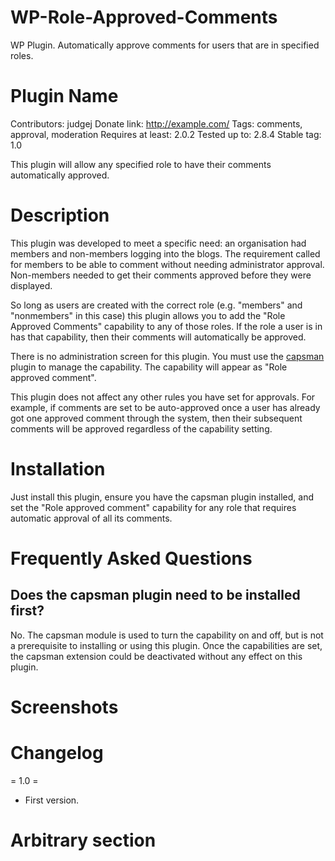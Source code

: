 WP-Role-Approved-Comments
=========================

WP Plugin. Automatically approve comments for users that are in specified roles.

Plugin Name
===========

Contributors: judgej
Donate link: http://example.com/
Tags: comments, approval, moderation
Requires at least: 2.0.2
Tested up to: 2.8.4
Stable tag: 1.0

This plugin will allow any specified role to have their comments automatically approved.

Description
===========

This plugin was developed to meet a specific need: an organisation had members and non-members logging into
the blogs. The requirement called for members to be able to comment without needing administrator approval.
Non-members needed to get their comments approved before they were displayed.

So long as users are created with the correct role (e.g. "members" and "nonmembers" in this case) this
plugin allows you to add the "Role Approved Comments" capability to any of those roles. If the role a
user is in has that capability, then their comments will automatically be approved.

There is no administration screen for this plugin. You must use the 
[capsman](http://wordpress.org/extend/plugins/capsman/) plugin to manage the capability. The capability
will appear as "Role approved comment".

This plugin does not affect any other rules you have set for approvals. For example, if comments are set
to be auto-approved once a user has already got one approved comment through the system, then their
subsequent comments will be approved regardless of the capability setting.

Installation
============

Just install this plugin, ensure you have the capsman plugin installed, and set the "Role approved comment"
capability for any role that requires automatic approval of all its comments.

Frequently Asked Questions
==========================

Does the capsman plugin need to be installed first?
---------------------------------------------------

No. The capsman module is used to turn the capability on and off, but is not a prerequisite to
installing or using this plugin. Once the capabilities are set, the capsman extension could be
deactivated without any effect on this plugin.

Screenshots
===========

Changelog
=========

= 1.0 =
* First version.

Arbitrary section
=================
